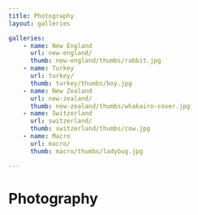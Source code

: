 ```yaml
---
title: Photography
layout: galleries

galleries:
    - name: New England
      url: new-england/
      thumb: new-england/thumbs/rabbit.jpg
    - name: Turkey
      url: turkey/
      thumb: turkey/thumbs/boy.jpg
    - name: New Zealand
      url: new-zealand/
      thumb: new-zealand/thumbs/whakairo-cover.jpg
    - name: Switzerland
      url: switzerland/
      thumb: switzerland/thumbs/cow.jpg
    - name: Macro
      url: macro/
      thumb: macro/thumbs/ladybug.jpg

---
```


# Photography
